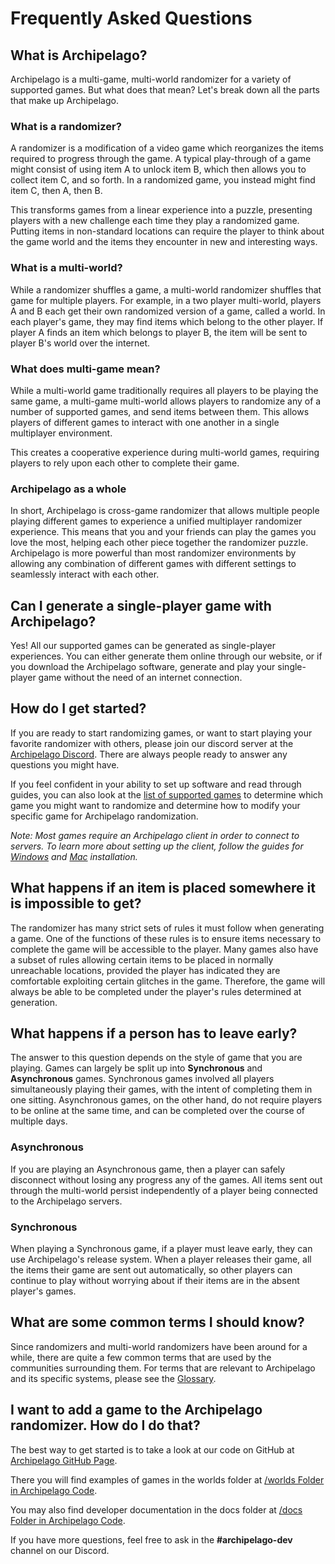 # Frequently Asked Questions

## What is Archipelago?

Archipelago is a multi-game, multi-world randomizer for a variety of supported games. But what does that mean? 
Let's break down all the parts that make up Archipelago.

### What is a randomizer?

A randomizer is a modification of a video game which reorganizes the items required to progress through the game. A
typical play-through of a game might consist of using item A to unlock item B, which then allows you to collect item C, 
and so forth. In a randomized game, you instead might find item C, then A, then B.

This transforms games from a linear experience into a puzzle, presenting players with a new challenge each time they
play a randomized game. Putting items in non-standard locations can require the player to think about the game world and
the items they encounter in new and interesting ways.

### What is a multi-world?

While a randomizer shuffles a game, a multi-world randomizer shuffles that game for multiple players. For example, in a
two player multi-world, players A and B each get their own randomized version of a game, called a world. In each player's
game, they may find items which belong to the other player. If player A finds an item which belongs to player B, the
item will be sent to player B's world over the internet.

### What does multi-game mean?

While a multi-world game traditionally requires all players to be playing the same game, a multi-game multi-world allows
players to randomize any of a number of supported games, and send items between them. This allows players of different
games to interact with one another in a single multiplayer environment.

This creates a cooperative experience during multi-world games, requiring players to rely upon each other to complete
their game.

### Archipelago as a whole
In short, Archipelago is cross-game randomizer that allows multiple people playing different games to experience a
unified multiplayer randomizer experience. This means that you and your friends can play the games you love the most,
helping each other piece together the randomizer puzzle. Archipelago is more powerful than most randomizer environments
by allowing any combination of different games with different settings to seamlessly interact with each other.


## Can I generate a single-player game with Archipelago?

Yes! All our supported games can be generated as single-player experiences. You can either generate them online through
our website, or if you download the Archipelago software, generate and play your single-player game without the need of 
an internet connection.

## How do I get started?

If you are ready to start randomizing games, or want to start playing your favorite randomizer with others, please join
our discord server at the [Archipelago Discord](https://discord.gg/8Z65BR2). There are always people ready to answer
any questions you might have.

If you feel confident in your ability to set up software and read through guides, you can also look at the 
[list of supported games](/games) to determine which game you might want to randomize and determine how to modify your
specific game for Archipelago randomization.

*Note: Most games require an Archipelago client in order to connect to servers. To learn more about setting up the 
client, follow the guides for [Windows](/tutorial/Archipelago/setup/en) and [Mac](/tutorial/Archipelago/mac/en) 
installation.*

## What happens if an item is placed somewhere it is impossible to get?

The randomizer has many strict sets of rules it must follow when generating a game. One of the functions of these rules
is to ensure items necessary to complete the game will be accessible to the player. Many games also have a subset of
rules allowing certain items to be placed in normally unreachable locations, provided the player has indicated they are
comfortable exploiting certain glitches in the game. Therefore, the game will always be able to be completed under the
player's rules determined at generation.

## What happens if a person has to leave early?

The answer to this question depends on the style of game that you are playing. Games can largely be split up into
**Synchronous** and **Asynchronous** games. Synchronous games involved all players simultaneously playing their games,
with the intent of completing them in one sitting. Asynchronous games, on the other hand, do not require players to be
online at the same time, and can be completed over the course of multiple days.

### Asynchronous
If you are playing an Asynchronous game, then a player can safely disconnect without losing any progress any of the 
games. All items sent out through the multi-world persist independently of a player being connected to the 
Archipelago servers.

### Synchronous
When playing a Synchronous game, if a player must leave early, they can use Archipelago's release system. When a player 
releases their game, all the items their game are sent out automatically, so other players can continue to play without
worrying about if their items are in the absent player's games.

## What are some common terms I should know?

Since randomizers and multi-world randomizers have been around for a while, there are quite a few common terms
that are used by the communities surrounding them. For terms that are relevant to Archipelago and its specific systems,
please see the [Glossary](/glossary/en).

## I want to add a game to the Archipelago randomizer. How do I do that?

The best way to get started is to take a look at our code on GitHub
at [Archipelago GitHub Page](https://github.com/ArchipelagoMW/Archipelago).

There you will find examples of games in the worlds folder
at [/worlds Folder in Archipelago Code](https://github.com/ArchipelagoMW/Archipelago/tree/main/worlds).

You may also find developer documentation in the docs folder
at [/docs Folder in Archipelago Code](https://github.com/ArchipelagoMW/Archipelago/tree/main/docs).

If you have more questions, feel free to ask in the **#archipelago-dev** channel on our Discord.
